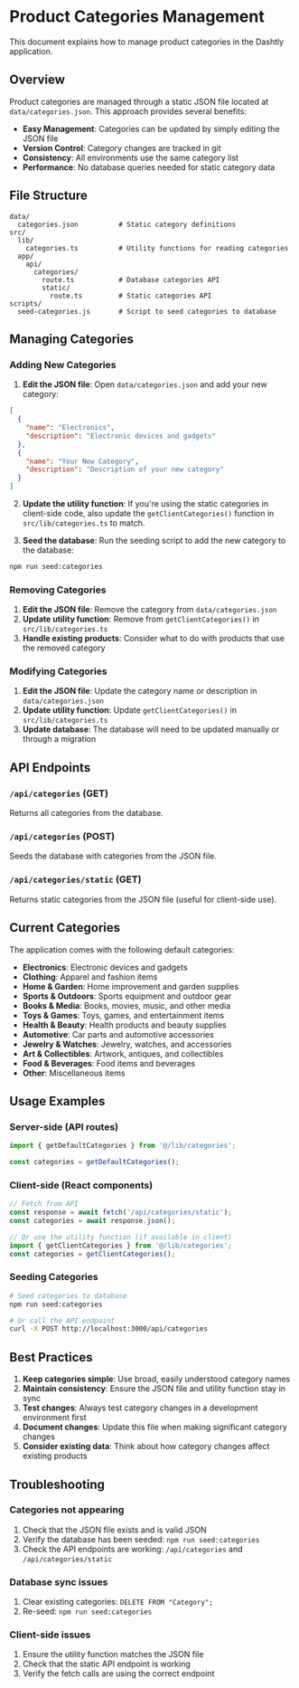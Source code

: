 # Product Categories Management

This document explains how to manage product categories in the Dashtly application.

## Overview

Product categories are managed through a static JSON file located at `data/categories.json`. This approach provides several benefits:

- **Easy Management**: Categories can be updated by simply editing the JSON file
- **Version Control**: Category changes are tracked in git
- **Consistency**: All environments use the same category list
- **Performance**: No database queries needed for static category data

## File Structure

```
data/
  categories.json          # Static category definitions
src/
  lib/
    categories.ts          # Utility functions for reading categories
  app/
    api/
      categories/
        route.ts           # Database categories API
        static/
          route.ts         # Static categories API
scripts/
  seed-categories.js       # Script to seed categories to database
```

## Managing Categories

### Adding New Categories

1. **Edit the JSON file**: Open `data/categories.json` and add your new category:

```json
[
  {
    "name": "Electronics",
    "description": "Electronic devices and gadgets"
  },
  {
    "name": "Your New Category",
    "description": "Description of your new category"
  }
]
```

2. **Update the utility function**: If you're using the static categories in client-side code, also update the `getClientCategories()` function in `src/lib/categories.ts` to match.

3. **Seed the database**: Run the seeding script to add the new category to the database:

```bash
npm run seed:categories
```

### Removing Categories

1. **Edit the JSON file**: Remove the category from `data/categories.json`
2. **Update utility function**: Remove from `getClientCategories()` in `src/lib/categories.ts`
3. **Handle existing products**: Consider what to do with products that use the removed category

### Modifying Categories

1. **Edit the JSON file**: Update the category name or description in `data/categories.json`
2. **Update utility function**: Update `getClientCategories()` in `src/lib/categories.ts`
3. **Update database**: The database will need to be updated manually or through a migration

## API Endpoints

### `/api/categories` (GET)
Returns all categories from the database.

### `/api/categories` (POST)
Seeds the database with categories from the JSON file.

### `/api/categories/static` (GET)
Returns static categories from the JSON file (useful for client-side use).

## Current Categories

The application comes with the following default categories:

- **Electronics**: Electronic devices and gadgets
- **Clothing**: Apparel and fashion items
- **Home & Garden**: Home improvement and garden supplies
- **Sports & Outdoors**: Sports equipment and outdoor gear
- **Books & Media**: Books, movies, music, and other media
- **Toys & Games**: Toys, games, and entertainment items
- **Health & Beauty**: Health products and beauty supplies
- **Automotive**: Car parts and automotive accessories
- **Jewelry & Watches**: Jewelry, watches, and accessories
- **Art & Collectibles**: Artwork, antiques, and collectibles
- **Food & Beverages**: Food items and beverages
- **Other**: Miscellaneous items

## Usage Examples

### Server-side (API routes)
```typescript
import { getDefaultCategories } from '@/lib/categories';

const categories = getDefaultCategories();
```

### Client-side (React components)
```typescript
// Fetch from API
const response = await fetch('/api/categories/static');
const categories = await response.json();

// Or use the utility function (if available in client)
import { getClientCategories } from '@/lib/categories';
const categories = getClientCategories();
```

### Seeding Categories
```bash
# Seed categories to database
npm run seed:categories

# Or call the API endpoint
curl -X POST http://localhost:3000/api/categories
```

## Best Practices

1. **Keep categories simple**: Use broad, easily understood category names
2. **Maintain consistency**: Ensure the JSON file and utility function stay in sync
3. **Test changes**: Always test category changes in a development environment first
4. **Document changes**: Update this file when making significant category changes
5. **Consider existing data**: Think about how category changes affect existing products

## Troubleshooting

### Categories not appearing
1. Check that the JSON file exists and is valid JSON
2. Verify the database has been seeded: `npm run seed:categories`
3. Check the API endpoints are working: `/api/categories` and `/api/categories/static`

### Database sync issues
1. Clear existing categories: `DELETE FROM "Category";`
2. Re-seed: `npm run seed:categories`

### Client-side issues
1. Ensure the utility function matches the JSON file
2. Check that the static API endpoint is working
3. Verify the fetch calls are using the correct endpoint 